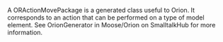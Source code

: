 A ORActionMovePackage is a generated class useful to Orion. It corresponds to an action that can be performed on a type of model element. See OrionGenerator in Moose/Orion on SmalltalkHub for more information.